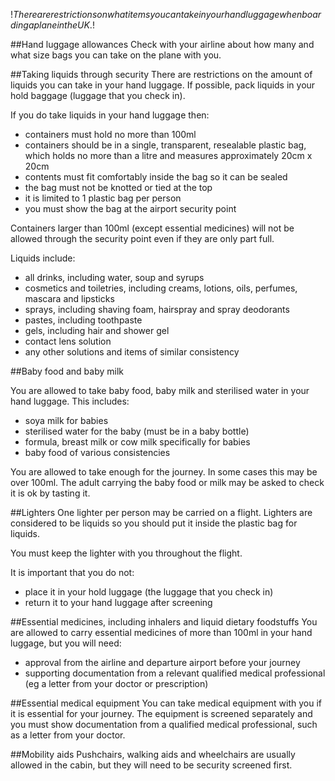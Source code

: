 $!There are restrictions on what items you can take in your hand luggage when boarding a plane in the UK.$!

##Hand luggage allowances
Check with your airline about how many and what size bags you can take on the plane with you. 

##Taking liquids through security
There are restrictions on the amount of liquids you can take in your hand luggage. If possible, pack liquids in your hold baggage (luggage that you check in). 

If you do take liquids in your hand luggage then:

- containers must hold no more than 100ml
- containers should be in a single, transparent, resealable plastic bag, which holds no more than a litre and measures approximately 20cm x 20cm
- contents must fit comfortably inside the bag so it can be sealed
- the bag must not be knotted or tied at the top
- it is limited to 1 plastic bag per person
- you must show the bag at the airport security point

Containers larger than 100ml (except essential medicines) will not be allowed through the security point even if they are only part full.

Liquids include:

- all drinks, including water, soup and syrups
- cosmetics and toiletries, including creams, lotions, oils, perfumes, mascara and lipsticks
- sprays, including shaving foam, hairspray and spray deodorants
- pastes, including toothpaste
- gels, including hair and shower gel
- contact lens solution
- any other solutions and items of similar consistency

##Baby food and baby milk 

You are allowed to take baby food, baby milk and sterilised water in your hand luggage. This includes:

- soya milk for babies
- sterilised water for the baby (must be in a baby bottle)
- formula, breast milk or cow milk specifically for babies
- baby food of various consistencies

You are allowed to take enough for the journey. In some cases this may be over 100ml. The adult carrying the baby food or milk may be asked to check it is ok by tasting it. 

##Lighters
One lighter per person may be carried on a flight. Lighters are considered to be liquids so you should put it inside the plastic bag for liquids. 

You must keep the lighter with you throughout the flight.

It is important that you do not:

- place it in your hold luggage (the luggage that you check in)
- return it to your hand luggage after screening

##Essential medicines, including inhalers and liquid dietary foodstuffs
You are allowed to carry essential medicines of more than 100ml in your hand luggage, but you will need:

- approval from the airline and departure airport before your journey
- supporting documentation from a relevant qualified medical professional (eg a letter from your doctor or prescription)

##Essential medical equipment
You can take medical equipment with you if it is essential for your journey. The equipment is screened separately and you must show documentation from a qualified medical professional, such as a letter from your doctor.

##Mobility aids
Pushchairs, walking aids and wheelchairs are usually allowed in the cabin, but they will need to be security screened first.
